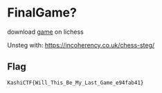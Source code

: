 # FinalGame?

download [game](./game.pgn) on lichess

Unsteg with: <https://incoherency.co.uk/chess-steg/>

## Flag

`KashiCTF{Will_This_Be_My_Last_Game_e94fab41}`
